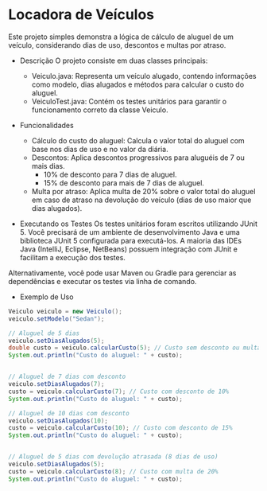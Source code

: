 # Locadora de Veículos
Este projeto simples demonstra a lógica de cálculo de aluguel de um veículo, considerando dias de uso, descontos e multas por atraso.

- Descrição
O projeto consiste em duas classes principais:
  - Veiculo.java: Representa um veículo alugado, contendo informações como modelo, dias alugados e métodos para calcular o custo do aluguel.
  - VeiculoTest.java: Contém os testes unitários para garantir o funcionamento correto da classe Veiculo.

- Funcionalidades
  - Cálculo do custo do aluguel: Calcula o valor total do aluguel com base nos dias de uso e no valor da diária.
  - Descontos: Aplica descontos progressivos para aluguéis de 7 ou mais dias.
    + 10% de desconto para 7 dias de aluguel.
    + 15% de desconto para mais de 7 dias de aluguel.
  - Multa por atraso: Aplica multa de 20% sobre o valor total do aluguel em caso de atraso na devolução do veículo (dias de uso maior que dias alugados).

- Executando os Testes
Os testes unitários foram escritos utilizando JUnit 5. Você precisará de um ambiente de desenvolvimento Java e uma biblioteca JUnit 5 configurada para executá-los. A maioria das IDEs Java (IntelliJ, Eclipse, NetBeans) possuem integração com JUnit e facilitam a execução dos testes.

Alternativamente, você pode usar Maven ou Gradle para gerenciar as dependências e executar os testes via linha de comando.

- Exemplo de Uso
```java
Veiculo veiculo = new Veiculo();
veiculo.setModelo("Sedan");

// Aluguel de 5 dias
veiculo.setDiasAlugados(5);
double custo = veiculo.calcularCusto(5); // Custo sem desconto ou multa
System.out.println("Custo do aluguel: " + custo);


// Aluguel de 7 dias com desconto
veiculo.setDiasAlugados(7);
custo = veiculo.calcularCusto(7); // Custo com desconto de 10%
System.out.println("Custo do aluguel: " + custo);

// Aluguel de 10 dias com desconto
veiculo.setDiasAlugados(10);
custo = veiculo.calcularCusto(10); // Custo com desconto de 15%
System.out.println("Custo do aluguel: " + custo);


// Aluguel de 5 dias com devolução atrasada (8 dias de uso)
veiculo.setDiasAlugados(5);
custo = veiculo.calcularCusto(8); // Custo com multa de 20%
System.out.println("Custo do aluguel: " + custo);
